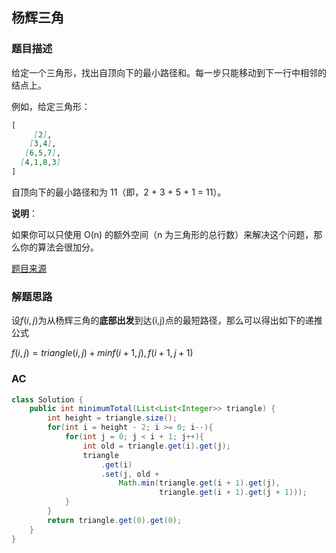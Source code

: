 ## 杨辉三角

### 题目描述

给定一个三角形，找出自顶向下的最小路径和。每一步只能移动到下一行中相邻的结点上。

例如，给定三角形：

```markdown
[
     [2],
    [3,4],
   [6,5,7],
  [4,1,8,3]
]
```

自顶向下的最小路径和为 11（即，2 + 3 + 5 + 1 = 11）。

**说明**：

如果你可以只使用 O(n) 的额外空间（n 为三角形的总行数）来解决这个问题，那么你的算法会很加分。

[题目来源](https://leetcode-cn.com/problems/triangle/)

### 解题思路

设$f(i,j)$为从杨辉三角的**底部出发**到达(i,j)点的最短路径，那么可以得出如下的递推公式

$f(i,j)=triangle(i,j)+min{f(i+1,j), f(i+1,j+1)}$

### AC

```java
class Solution {
    public int minimumTotal(List<List<Integer>> triangle) {
        int height = triangle.size();
        for(int i = height - 2; i >= 0; i--){
            for(int j = 0; j < i + 1; j++){
                int old = triangle.get(i).get(j);
                triangle
                    .get(i)
                    .set(j, old + 
                        Math.min(triangle.get(i + 1).get(j),
                                 triangle.get(i + 1).get(j + 1)));
            }
        }
        return triangle.get(0).get(0);
    }
}
```
